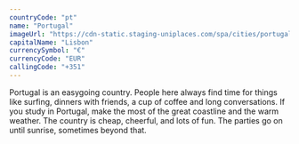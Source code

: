 ```yaml
---
countryCode: "pt"
name: "Portugal"
imageUrl: "https://cdn-static.staging-uniplaces.com/spa/cities/portugal/portugal-medium.jpg"
capitalName: "Lisbon"
currencySymbol: "€"
currencyCode: "EUR"
callingCode: "+351"
---
```


Portugal is an easygoing country. People here always find time for things like surfing, dinners with friends, a cup of coffee and long conversations. If you study in Portugal, make the most of the great coastline and the warm weather. The country is cheap, cheerful, and lots of fun. The parties go on until sunrise, sometimes beyond that.
